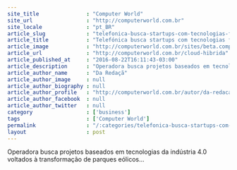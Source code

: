 ```yaml
---
site_title               : "Computer World"
site_url                 : "http://computerworld.com.br"
site_locale              : "pt_BR"
article_slug             : "telefonica-busca-startups-com-tecnologias-focadas-em-industria-4-0"
article_title            : "Telefónica busca startups com tecnologias focadas em Indústria 4.0"
article_image            : "http://computerworld.com.br/sites/beta.computerworld.com.br/files/news_articles/eolico_vento_utilities.jpg"
article_url              : "http://computerworld.com.br/cloud-hibrida"
article_published_at     : "2016-08-22T16:11:43-03:00"
article_description      : "Operadora busca projetos baseados em tecnologias da indústria 4.0 voltados à transformação de parques eólicos..."
article_author_name      : "Da Redaçã"
article_author_image     : null
article_author_biography : null
article_author_profile   : "http://computerworld.com.br/autor/da-redacao"
article_author_facebook  : null
article_author_twitter   : null
category                 : ['business']
tags                     : ['Computer World']
permalink                : "/:categories/telefonica-busca-startups-com-tecnologias-focadas-em-industria-4-0/"
layout                   : post
---
```


Operadora busca projetos baseados em tecnologias da indústria 4.0 voltados à transformação de parques eólicos...

